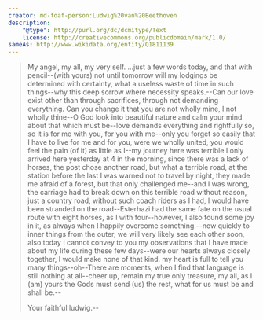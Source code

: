 ```yaml
---    
creator: md-foaf-person:Ludwig%20van%20Beethoven
description:
    "@type": http://purl.org/dc/dcmitype/Text
    license: http://creativecommons.org/publicdomain/mark/1.0/
sameAs: http://www.wikidata.org/entity/Q1811139
---
```


> My angel, my all, my very self. ...just a few words today, and that with pencil--(with yours) not until tomorrow will my lodgings be determined with certainty, what a useless waste of time in such things--why this deep sorrow where necessity speaks.--Can our love exist other than through sacrifices, through not demanding everything.  Can you change it that you are not wholly mine, I not wholly thine--O God look into beautiful nature and calm your mind about that which must be--love demands everything and rightfully so, so it is for me with you, for you with me--only you forget so easily that I have to live for me and for you, were we wholly united, you would feel the pain (of it) as little as I--my journey here was terrible I only arrived here yesterday at 4 in the morning, since there was a lack of horses, the post chose another road, but what a terrible road, at the station before the last I was warned not to travel by night, they made me afraid of a forest, but that only challenged me--and I was wrong, the carriage had to break down on this terrible road  without reason, just a country road, without such coach riders as I had, I would have been stranded on the road--Esterhazi had the same fate on the usual route with eight horses, as I with four--however, I also found some joy in it, as always when I happily overcome something.--now quickly to inner things from the outer, we will very likely see each other soon, also today I cannot convey to you my observations that I have made about my life during these few days--were our hearts always closely together, I would make none of that kind.  my heart is full to tell you many things--oh--There are moments, when I find that language is still nothing at all--cheer up, remain my true only treasure, my all, as I (am) yours  the Gods must send (us) the rest, what for us must be and shall be.--
>
> Your faithful ludwig.--
